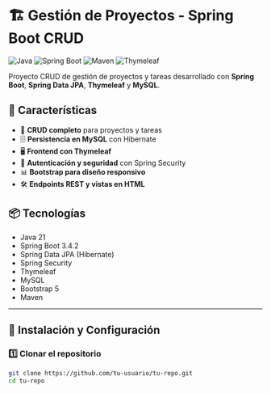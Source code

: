 # 🏗️ Gestión de Proyectos - Spring Boot CRUD

![Java](https://img.shields.io/badge/Java-21-blue?style=flat&logo=java) 
![Spring Boot](https://img.shields.io/badge/Spring_Boot-3.4.2-brightgreen?style=flat&logo=spring) 
![Maven](https://img.shields.io/badge/Maven-Build_Tool-orange?style=flat&logo=apachemaven) 
![Thymeleaf](https://img.shields.io/badge/Thymeleaf-Template_Engine-green?style=flat&logo=thymeleaf) 

Proyecto CRUD de gestión de proyectos y tareas desarrollado con **Spring Boot**, **Spring Data JPA**, **Thymeleaf** y **MySQL**.

## 🚀 Características

- 📌 **CRUD completo** para proyectos y tareas
- 🗄️ **Persistencia en MySQL** con Hibernate
- 🖥️ **Frontend con Thymeleaf**
- 🔐 **Autenticación y seguridad** con Spring Security
- 📊 **Bootstrap para diseño responsivo**
- 🛠️ **Endpoints REST y vistas en HTML**

## 📦 Tecnologías

- Java 21
- Spring Boot 3.4.2
- Spring Data JPA (Hibernate)
- Spring Security
- Thymeleaf
- MySQL
- Bootstrap 5
- Maven

---

## 🔧 Instalación y Configuración

### 1️⃣ Clonar el repositorio

```bash
git clone https://github.com/tu-usuario/tu-repo.git
cd tu-repo
